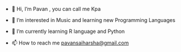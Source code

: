 - 👋 Hi, I’m Pavan , you can call me Kpa
- 👀 I’m interested in Music and learning new Programming Languages
- 🌱 I’m currently learning R language and Python

- 📫 How to reach me pavansaiharsha@gmail.com

<!---
pavan-kpa/pavan-kpa is a ✨ special ✨ repository because its `README.md` (this file) appears on your GitHub profile.
You can click the Preview link to take a look at your changes.
--->

